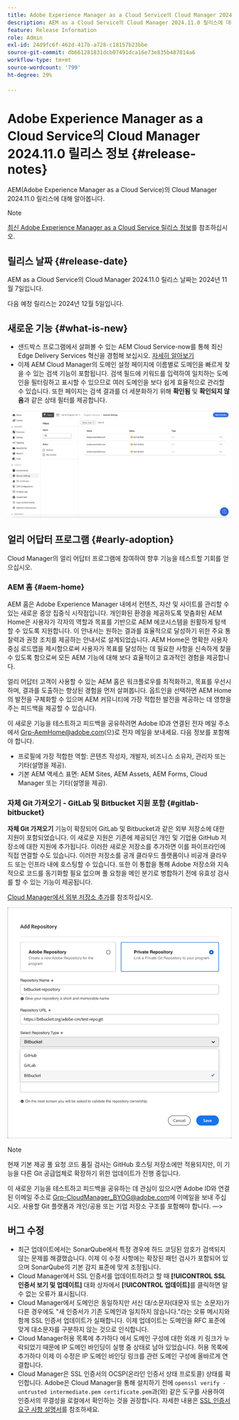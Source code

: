 ```yaml
---
title: Adobe Experience Manager as a Cloud Service의 Cloud Manager 2024.11.0 릴리스 정보
description: AEM as a Cloud Service의 Cloud Manager 2024.11.0 릴리스에 대해 알아봅니다.
feature: Release Information
role: Admin
exl-id: 24d9fc6f-462d-417b-a728-c18157b23bbe
source-git-commit: db661281831dcb07491dca16e73e835b487814a6
workflow-type: tm+mt
source-wordcount: '799'
ht-degree: 29%

---
```


# Adobe Experience Manager as a Cloud Service의 Cloud Manager 2024.11.0 릴리스 정보 {#release-notes}

AEM(Adobe Experience Manager as a Cloud Service)의 Cloud Manager 2024.11.0 릴리스에 대해 알아봅니다.

>[!NOTE]
>
>[최신 Adobe Experience Manager as a Cloud Service 릴리스 정보](/help/release-notes/release-notes-cloud/release-notes-current.md)를 참조하십시오.

## 릴리스 날짜 {#release-date}

AEM as a Cloud Service의 Cloud Manager 2024.11.0 릴리스 날짜는 2024년 11월 7일입니다.

다음 예정 릴리스는 2024년 12월 5일입니다.

## 새로운 기능 {#what-is-new}

* 샌드박스 프로그램에서 살펴볼 수 있는 AEM Cloud Service-now를 통해 최신 Edge Delivery Services 혁신을 경험해 보십시오. [자세히 알아보기](/help/implementing/cloud-manager/getting-access-to-aem-in-cloud/introduction-sandbox-programs.md#auto-creation) <!-- (CMGR-62319) -->
* 이제 AEM Cloud Manager의 도메인 설정 페이지에 이름별로 도메인을 빠르게 찾을 수 있는 검색 기능이 포함됩니다. 검색 필드에 키워드를 입력하여 일치하는 도메인을 필터링하고 표시할 수 있으므로 여러 도메인을 보다 쉽게 효율적으로 관리할 수 있습니다. 또한 페이지는 검색 결과를 더 세분화하기 위해 **확인됨** 및 **확인되지 않음**&#x200B;과 같은 상태 필터를 제공합니다. <!-- (CMGR-62615) -->

![도메인 설정의 검색 필드](/help/implementing/cloud-manager/assets/domain-settings-search.png)

## 얼리 어답터 프로그램 {#early-adoption}

Cloud Manager의 얼리 어답터 프로그램에 참여하여 향후 기능을 테스트할 기회를 얻으십시오.

### AEM 홈 {#aem-home}

AEM 홈은 Adobe Experience Manager 내에서 컨텐츠, 자산 및 사이트를 관리할 수 있는 새로운 중앙 집중식 시작점입니다. 개인화된 환경을 제공하도록 맞춤화된 AEM Home은 사용자가 각자의 역할과 목표를 기반으로 AEM 에코시스템을 원활하게 탐색할 수 있도록 지원합니다. 이 안내서는 원하는 결과를 효율적으로 달성하기 위한 주요 통찰력과 권장 조치를 제공하는 안내서로 설계되었습니다. AEM Home은 명확한 사용자 중심 로드맵을 제시함으로써 사용자가 목표를 달성하는 데 필요한 사항을 신속하게 찾을 수 있도록 함으로써 모든 AEM 기능에 대해 보다 효율적이고 효과적인 경험을 제공합니다.

얼리 어답터 고객이 사용할 수 있는 AEM 홈은 워크플로우를 최적화하고, 목표를 우선시하며, 결과를 도출하는 향상된 경험을 먼저 살펴봅니다. 옵트인을 선택하면 AEM Home의 발전을 구체화할 수 있으며 AEM 커뮤니티에 가장 적합한 발전을 제공하는 데 영향을 주는 피드백을 제공할 수 있습니다.

이 새로운 기능을 테스트하고 피드백을 공유하려면 Adobe ID과 연결된 전자 메일 주소에서 [Grp-AemHome@adobe.com](mailto:Grp-AemHome@adobe.com)(으)로 전자 메일을 보내세요. 다음 정보를 포함해야 합니다.

* 프로필에 가장 적합한 역할: 콘텐츠 작성자, 개발자, 비즈니스 소유자, 관리자 또는 기타(설명을 제공).
* 기본 AEM 액세스 표면: AEM Sites, AEM Assets, AEM Forms, Cloud Manager 또는 기타(설명을 제공).

### 자체 Git 가져오기 - GitLab 및 Bitbucket 지원 포함 {#gitlab-bitbucket}

<!-- BOTH CS & AMS -->

**자체 Git 가져오기** 기능이 확장되어 GitLab 및 Bitbucket과 같은 외부 저장소에 대한 지원이 포함되었습니다. 이 새로운 지원은 기존에 제공되던 개인 및 기업용 GitHub 저장소에 대한 지원에 추가됩니다. 이러한 새로운 저장소를 추가하면 이를 파이프라인에 직접 연결할 수도 있습니다. 이러한 저장소를 공개 클라우드 플랫폼이나 비공개 클라우드 또는 인프라 내에 호스팅할 수 있습니다. 또한 이 통합을 통해 Adobe 저장소와 지속적으로 코드를 동기화할 필요 없으며 풀 요청을 메인 분기로 병합하기 전에 유효성 검사를 할 수 있는 기능이 제공됩니다.

[Cloud Manager에서 외부 저장소 추가](/help/implementing/cloud-manager/managing-code/external-repositories.md)를 참조하십시오.

![저장소 추가 대화 상자](/help/implementing/cloud-manager/release-notes/assets/repositories-add-release-notes.png)

>[!NOTE]
>
>현재 기본 제공 풀 요청 코드 품질 검사는 GitHub 호스팅 저장소에만 적용되지만, 이 기능을 다른 Git 공급업체로 확장하기 위한 업데이트가 진행 중입니다.

이 새로운 기능을 테스트하고 피드백을 공유하는 데 관심이 있으시면 Adobe ID와 연결된 이메일 주소로 [Grp-CloudManager_BYOG@adobe.com](mailto:Grp-CloudManager_BYOG@adobe.com)에 이메일을 보내 주십시오. 사용할 Git 플랫폼과 개인/공용 또는 기업 저장소 구조를 포함해야 합니다. —>


## 버그 수정

* 최근 업데이트에서는 SonarQube에서 특정 경우에 하드 코딩된 암호가 검색되지 않는 문제를 해결했습니다. 이제 이 수정 사항에는 확장된 패턴 검사가 포함되어 있으며 SonarQube의 기본 감지 표준에 맞게 조정됩니다. <!-- CMGR-62682 -->
* Cloud Manager에서 SSL 인증서를 업데이트하려고 할 때 **[!UICONTROL SSL 인증서 보기 및 업데이트]** 대화 상자에서 **[!UICONTROL 업데이트]**&#x200B;를 클릭하면 알 수 없는 오류가 표시됩니다. <!-- CMGR-62848 -->
* Cloud Manager에서 도메인은 동일하지만 서신 대/소문자(대문자 또는 소문자)가 다른 경우에도 &quot;새 인증서가 기존 도메인과 일치하지 않습니다.&quot;라는 오류 메시지와 함께 SSL 인증서 업데이트가 실패합니다. 이제 업데이트는 도메인을 RFC 표준에 맞게 대소문자를 구분하지 않는 것으로 인식합니다. <!-- CMGR-62844 -->
* Cloud Manager허용 목록에 추가하다 에서 도메인 구성에 대한 외래 키 링크가 누락되었기 때문에 IP 도메인 바인딩이 실행 중 상태로 남아 있었습니다. 허용 목록에 추가하다 이제 이 수정은 IP 도메인 바인딩 링크를 관련 도메인 구성에 올바르게 연결합니다. <!-- CMGR-62838 -->
* Cloud Manager은 SSL 인증서의 OCSP(온라인 인증서 상태 프로토콜) 상태를 확인합니다. Adobe은 Cloud Manager을 통해 설치하기 전에 `openssl verify -untrusted intermediate.pem certificate.pem`과(와) 같은 도구를 사용하여 인증서의 무결성을 로컬에서 확인하는 것을 권장합니다. 자세한 내용은 [SSL 인증서 요구 사항 설명서](https://experienceleague.adobe.com/en/docs/experience-manager-cloud-service/content/implementing/using-cloud-manager/manage-ssl-certificates/introduction-to-ssl-certificates#requirements)를 참조하세요. <!-- CMGR-62341  -->



<!-- ## Known issues {#known-issues} -->